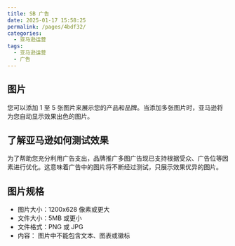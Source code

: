 ```yaml
---
title: SB 广告
date: 2025-01-17 15:58:25
permalink: /pages/4bdf32/
categories: 
  - 亚马逊运营
tags: 
  - 亚马逊运营
  - 广告
---
```


## 图片

您可以添加 1 至 5 张图片来展示您的产品和品牌。当添加多张图片时，亚马逊将为您自动显示效果出色的图片。

## 了解亚马逊如何测试效果

为了帮助您充分利用广告支出，品牌推广多图广告现已支持根据受众、广告位等因素进行优化。这意味着广告中的图片将不断经过测试，只展示效果优异的图片。

## 图片规格

- 图片大小：1200x628 像素或更大
- 文件大小：5MB 或更小
- 文件格式：PNG 或 JPG
- 内容： 图片中不能包含文本、图表或徽标
